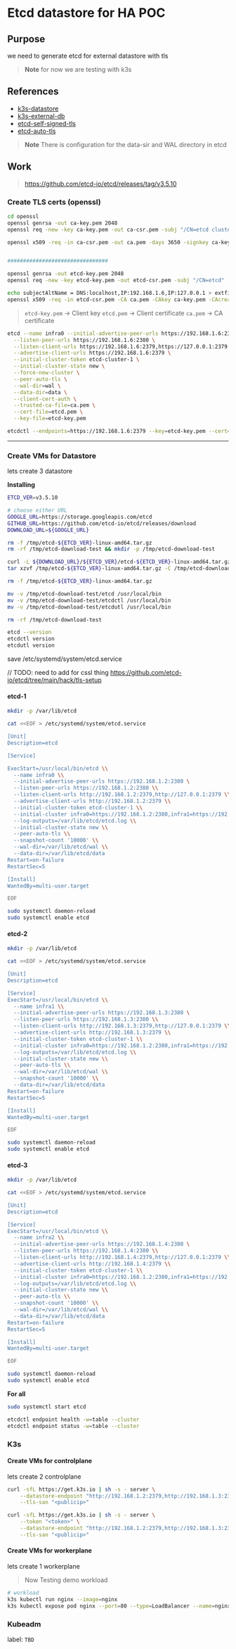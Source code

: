 # Etcd datastore for HA POC

## Purpose
we need to generate etcd for external datastore with tls

> **Note**
for now we are testing with k3s

## References
- [k3s-datastore](https://docs.k3s.io/datastore)
- [k3s-external-db](https://docs.k3s.io/datastore/ha)
- [etcd-self-signed-tls](https://github.com/etcd-io/etcd/tree/main/hack/tls-setup)
- [etcd-auto-tls](https://etcd.io/docs/v3.5/op-guide/clustering/#automatic-certificates)


> **Note**
There is configuration for the data-sir and WAL directory in etcd

## Work

> https://github.com/etcd-io/etcd/releases/tag/v3.5.10

### Create TLS certs (openssl)
```bash
cd openssl
openssl genrsa -out ca-key.pem 2048
openssl req -new -key ca-key.pem -out ca-csr.pem -subj "/CN=etcd cluster"

openssl x509 -req -in ca-csr.pem -out ca.pem -days 3650 -signkey ca-key.pem -sha256


################################

openssl genrsa -out etcd-key.pem 2048
openssl req -new -key etcd-key.pem -out etcd-csr.pem -subj "/CN=etcd"
```

```bash
echo subjectAltName = DNS:localhost,IP:192.168.1.6,IP:127.0.0.1 > extfile.cnf
openssl x509 -req -in etcd-csr.pem -CA ca.pem -CAkey ca-key.pem -CAcreateserial -days 3650 -out etcd.pem -sha256 -extfile extfile.cnf
```

> `etcd-key.pem` -> Client key
> `etcd.pem` -> Client certificate
> `ca.pem` -> CA certificate

```bash
etcd --name infra0 --initial-advertise-peer-urls https://192.168.1.6:2380 \
  --listen-peer-urls https://192.168.1.6:2380 \
  --listen-client-urls https://192.168.1.6:2379,https://127.0.0.1:2379 \
  --advertise-client-urls https://192.168.1.6:2379 \
  --initial-cluster-token etcd-cluster-1 \
  --initial-cluster-state new \
  --force-new-cluster \
  --peer-auto-tls \
  --wal-dir=wal \
  --data-dir=data \
  --client-cert-auth \
  --trusted-ca-file=ca.pem \
  --cert-file=etcd.pem \
  --key-file=etcd-key.pem
```

```bash
etcdctl --endpoints=https://192.168.1.6:2379 --key=etcd-key.pem --cert=etcd.pem --cacert=ca.pem  member list
```

---


### Create VMs for Datastore
lets create 3 datastore

**Installing**
```bash
ETCD_VER=v3.5.10

# choose either URL
GOOGLE_URL=https://storage.googleapis.com/etcd
GITHUB_URL=https://github.com/etcd-io/etcd/releases/download
DOWNLOAD_URL=${GOOGLE_URL}

rm -f /tmp/etcd-${ETCD_VER}-linux-amd64.tar.gz
rm -rf /tmp/etcd-download-test && mkdir -p /tmp/etcd-download-test

curl -L ${DOWNLOAD_URL}/${ETCD_VER}/etcd-${ETCD_VER}-linux-amd64.tar.gz -o /tmp/etcd-${ETCD_VER}-linux-amd64.tar.gz
tar xzvf /tmp/etcd-${ETCD_VER}-linux-amd64.tar.gz -C /tmp/etcd-download-test --strip-components=1

rm -f /tmp/etcd-${ETCD_VER}-linux-amd64.tar.gz

mv -v /tmp/etcd-download-test/etcd /usr/local/bin
mv -v /tmp/etcd-download-test/etcdctl /usr/local/bin
mv -v /tmp/etcd-download-test/etcdutl /usr/local/bin

rm -rf /tmp/etcd-download-test

etcd --version
etcdctl version
etcdutl version
```

save /etc/systemd/system/etcd.service


// TODO: need to add for cssl thing https://github.com/etcd-io/etcd/tree/main/hack/tls-setup

#### etcd-1

```bash
mkdir -p /var/lib/etcd

cat <<EOF > /etc/systemd/system/etcd.service

[Unit]
Description=etcd

[Service]

ExecStart=/usr/local/bin/etcd \\
  --name infra0 \\
  --initial-advertise-peer-urls https://192.168.1.2:2380 \
  --listen-peer-urls https://192.168.1.2:2380 \\
  --listen-client-urls http://192.168.1.2:2379,http://127.0.0.1:2379 \\
  --advertise-client-urls http://192.168.1.2:2379 \\
  --initial-cluster-token etcd-cluster-1 \\
  --initial-cluster infra0=https://192.168.1.2:2380,infra1=https://192.168.1.3:2380,infra2=https://192.168.1.4:2380 \\
  --log-outputs=/var/lib/etcd/etcd.log \\
  --initial-cluster-state new \\
  --peer-auto-tls \\
  --snapshot-count '10000' \\
  --wal-dir=/var/lib/etcd/wal \\
  --data-dir=/var/lib/etcd/data
Restart=on-failure
RestartSec=5

[Install]
WantedBy=multi-user.target

EOF

sudo systemctl daemon-reload
sudo systemctl enable etcd
```

#### etcd-2

```bash
mkdir -p /var/lib/etcd

cat <<EOF > /etc/systemd/system/etcd.service

[Unit]
Description=etcd

[Service]
ExecStart=/usr/local/bin/etcd \\
  --name infra1 \\
  --initial-advertise-peer-urls https://192.168.1.3:2380 \
  --listen-peer-urls https://192.168.1.3:2380 \\
  --listen-client-urls http://192.168.1.3:2379,http://127.0.0.1:2379 \\
  --advertise-client-urls http://192.168.1.3:2379 \\
  --initial-cluster-token etcd-cluster-1 \\
  --initial-cluster infra0=https://192.168.1.2:2380,infra1=https://192.168.1.3:2380,infra2=https://192.168.1.4:2380 \\
  --log-outputs=/var/lib/etcd/etcd.log \\
  --initial-cluster-state new \\
  --peer-auto-tls \\
  --wal-dir=/var/lib/etcd/wal \\
  --snapshot-count '10000' \\
  --data-dir=/var/lib/etcd/data
Restart=on-failure
RestartSec=5

[Install]
WantedBy=multi-user.target

EOF

sudo systemctl daemon-reload
sudo systemctl enable etcd
```

#### etcd-3

```bash
mkdir -p /var/lib/etcd

cat <<EOF > /etc/systemd/system/etcd.service

[Unit]
Description=etcd

[Service]
ExecStart=/usr/local/bin/etcd \\
  --name infra2 \\
  --initial-advertise-peer-urls https://192.168.1.4:2380 \
  --listen-peer-urls https://192.168.1.4:2380 \\
  --listen-client-urls http://192.168.1.4:2379,http://127.0.0.1:2379 \\
  --advertise-client-urls http://192.168.1.4:2379 \\
  --initial-cluster-token etcd-cluster-1 \\
  --initial-cluster infra0=https://192.168.1.2:2380,infra1=https://192.168.1.3:2380,infra2=https://192.168.1.4:2380 \\
  --log-outputs=/var/lib/etcd/etcd.log \\
  --initial-cluster-state new \\
  --peer-auto-tls \\
  --snapshot-count '10000' \\
  --wal-dir=/var/lib/etcd/wal \\
  --data-dir=/var/lib/etcd/data
Restart=on-failure
RestartSec=5

[Install]
WantedBy=multi-user.target

EOF

sudo systemctl daemon-reload
sudo systemctl enable etcd
```


**For all**

```bash
sudo systemctl start etcd
```

```bash
etcdctl endpoint health -w=table --cluster
etcdctl endpoint status -w=table --cluster
```

### K3s

#### Create VMs for controlplane
lets create 2 controlplane

```bash
curl -sfL https://get.k3s.io | sh -s - server \
	--datastore-endpoint "http://192.168.1.2:2379,http://192.168.1.3:2379,http://192.168.1.4:2379" \
	--tls-san "<publicip>"
```


```bash
curl -sfL https://get.k3s.io | sh -s - server \
    --token "<token>" \
    --datastore-endpoint "http://192.168.1.2:2379,http://192.168.1.3:2379,http://192.168.1.4:2379" \
    --tls-san "<publicip>"
```

#### Create VMs for workerplane
lets create 1 workerplane


> Now Testing demo workload
```bash
# workload
k3s kubectl run nginx --image=nginx
k3s kubectl expose pod nginx --port=80 --type=LoadBalancer --name=nginx-service
```


### Kubeadm

label: `TBD`
